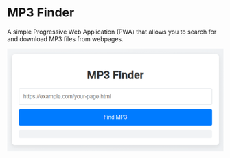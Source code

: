 # MP3 Finder

A simple Progressive Web Application (PWA) that allows you to search for and download MP3 files from webpages.

![MP3 Finder App Preview](pictures/app-preview.png)
